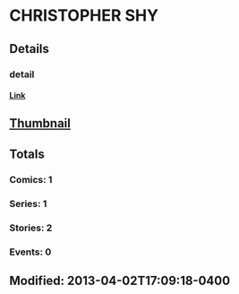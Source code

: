 # CHRISTOPHER  SHY 
## Details
### detail
#### [Link](http://marvel.com/comics/creators/7934/christopher_shy?utm_campaign=apiRef&utm_source=225578a89fc76f3d20fbffda5d17a88d)
## [Thumbnail](http://i.annihil.us/u/prod/marvel/i/mg/b/40/image_not_available.jpg)
## Totals
### Comics: 1
### Series: 1
### Stories: 2
### Events: 0
## Modified: 2013-04-02T17:09:18-0400